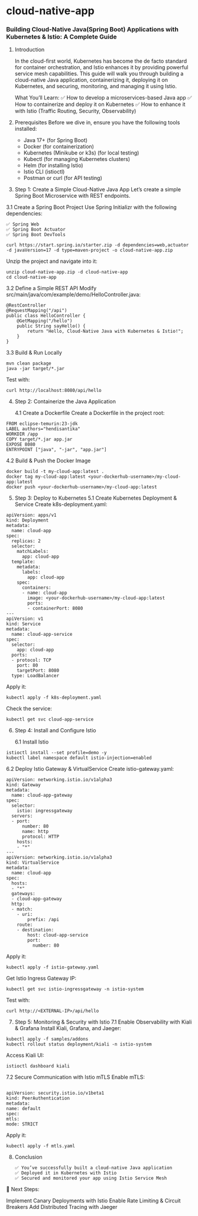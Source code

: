 # cloud-native-app

### Building Cloud-Native Java(Spring Boot) Applications with Kubernetes & Istio: A Complete Guide

1. Introduction

   In the cloud-first world, Kubernetes has become the de facto standard for container orchestration, and Istio enhances
   it by providing powerful service mesh capabilities. This guide will walk you through building a cloud-native Java
   application, containerizing it, deploying it on Kubernetes, and securing, monitoring, and managing it using Istio.

    What You’ll Learn:
    ✅ How to develop a microservices-based Java app
    ✅ How to containerize and deploy it on Kubernetes
    ✅ How to enhance it with Istio (Traffic Routing, Security, Observability)

2. Prerequisites
   Before we dive in, ensure you have the following tools installed:
   * Java 17+ (for Spring Boot)
   * Docker (for containerization)
   * Kubernetes (Minikube or k3s) (for local testing)
   * Kubectl (for managing Kubernetes clusters)
   * Helm (for installing Istio)
   * Istio CLI (istioctl)
   * Postman or curl (for API testing)

3. Step 1: Create a Simple Cloud-Native Java App
   Let’s create a simple Spring Boot Microservice with REST endpoints.

3.1 Create a Spring Boot Project
Use Spring Initializr with the following dependencies:

    ✅ Spring Web
    ✅ Spring Boot Actuator
    ✅ Spring Boot DevTools

```shell
curl https://start.spring.io/starter.zip -d dependencies=web,actuator -d javaVersion=17 -d type=maven-project -o cloud-native-app.zip
```

Unzip the project and navigate into it:

```shell
unzip cloud-native-app.zip -d cloud-native-app
cd cloud-native-app
```

3.2 Define a Simple REST API
Modify src/main/java/com/example/demo/HelloController.java:

```shell
@RestController
@RequestMapping("/api")
public class HelloController {
    @GetMapping("/hello")
    public String sayHello() {
        return "Hello, Cloud-Native Java with Kubernetes & Istio!";
    }
}
```

3.3 Build & Run Locally

```shell
mvn clean package
java -jar target/*.jar
```

Test with:

```shell
curl http://localhost:8080/api/hello
```

4. Step 2: Containerize the Java Application

   4.1 Create a Dockerfile
   Create a Dockerfile in the project root:

```shell
FROM eclipse-temurin:23-jdk
LABEL authors="hendisantika"
WORKDIR /app
COPY target/*.jar app.jar
EXPOSE 8080
ENTRYPOINT ["java", "-jar", "app.jar"]
```

4.2 Build & Push the Docker Image

```shell
docker build -t my-cloud-app:latest .
docker tag my-cloud-app:latest <your-dockerhub-username>/my-cloud-app:latest
docker push <your-dockerhub-username>/my-cloud-app:latest
```

5. Step 3: Deploy to Kubernetes
   5.1 Create Kubernetes Deployment & Service
   Create k8s-deployment.yaml:

```shell
apiVersion: apps/v1
kind: Deployment
metadata:
  name: cloud-app
spec:
  replicas: 2
  selector:
    matchLabels:
      app: cloud-app
  template:
    metadata:
      labels:
        app: cloud-app
    spec:
      containers:
      - name: cloud-app
        image: <your-dockerhub-username>/my-cloud-app:latest
        ports:
        - containerPort: 8080
---
apiVersion: v1
kind: Service
metadata:
  name: cloud-app-service
spec:
  selector:
    app: cloud-app
  ports:
  - protocol: TCP
    port: 80
    targetPort: 8080
  type: LoadBalancer
```

Apply it:

```shell
kubectl apply -f k8s-deployment.yaml
```

Check the service:

```shell
kubectl get svc cloud-app-service
```

6. Step 4: Install and Configure Istio

   6.1 Install Istio

```shell
istioctl install --set profile=demo -y
kubectl label namespace default istio-injection=enabled
```   

6.2 Deploy Istio Gateway & VirtualService
Create istio-gateway.yaml:

```shell
apiVersion: networking.istio.io/v1alpha3
kind: Gateway
metadata:
  name: cloud-app-gateway
spec:
  selector:
    istio: ingressgateway
  servers:
  - port:
      number: 80
      name: http
      protocol: HTTP
    hosts:
    - "*"
---
apiVersion: networking.istio.io/v1alpha3
kind: VirtualService
metadata:
  name: cloud-app
spec:
  hosts:
  - "*"
  gateways:
  - cloud-app-gateway
  http:
  - match:
    - uri:
        prefix: /api
    route:
    - destination:
        host: cloud-app-service
        port:
          number: 80
```

Apply it:

```shell
kubectl apply -f istio-gateway.yaml
```

Get Istio Ingress Gateway IP:

```shell
kubectl get svc istio-ingressgateway -n istio-system
```

Test with:

```shell
curl http://<EXTERNAL-IP>/api/hello
```

7. Step 5: Monitoring & Security with Istio
   7.1 Enable Observability with Kiali & Grafana
   Install Kiali, Grafana, and Jaeger:

```
kubectl apply -f samples/addons
kubectl rollout status deployment/kiali -n istio-system
```

Access Kiali UI:

```shell
istioctl dashboard kiali
```

7.2 Secure Communication with Istio mTLS
Enable mTLS:

```shell

apiVersion: security.istio.io/v1beta1
kind: PeerAuthentication
metadata:
name: default
spec:
mtls:
mode: STRICT
```

Apply it:

```shell
kubectl apply -f mtls.yaml
```

8. Conclusion

       ✅ You’ve successfully built a cloud-native Java application
       ✅ Deployed it in Kubernetes with Istio
       ✅ Secured and monitored your app using Istio Service Mesh

🎯 Next Steps:

Implement Canary Deployments with Istio
Enable Rate Limiting & Circuit Breakers
Add Distributed Tracing with Jaeger
